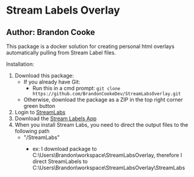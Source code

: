 # Stream Labels Overlay
## Author: Brandon Cooke

This package is a docker solution for creating personal html overlays automatically pulling from Stream Label files.

Installation:
1) Download this package:
    * If you already have Git:
        * Run this in a cmd prompt: `git clone https://github.com/BrandonCookeDev/StreamLabsOverlay.git`
    * Otherwise, download the package as a ZIP in the top right corner green button
2) Login to [StreamLabs](https://streamlabs.com/)
3) Download the [Stream Labels App](https://streamlabs.com/dashboard#/streamlabels)
4) When you install Stream Labs, you need to direct the output files to the following path
    * "<path to Stream Labs Overlay>/StreamLabs"
        * ex: I download package to C:\Users\Brandon\workspace\StreamLabsOverlay, therefore I direct StreamLabels to C:\Users\Brandon\workspace\StreamLabsOverlay\StreamLabs